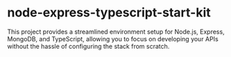 # node-express-typescript-start-kit
This project provides a streamlined environment setup for Node.js, Express, MongoDB, and TypeScript, allowing you to focus on developing your APIs without the hassle of configuring the stack from scratch.
